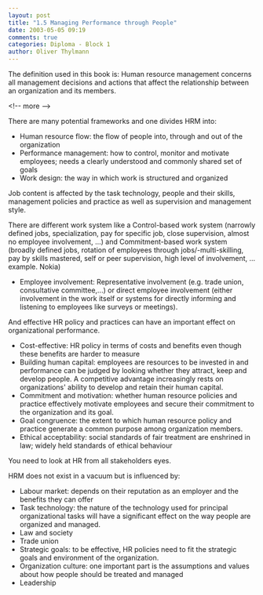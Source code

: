 ```yaml
---
layout: post
title: "1.5 Managing Performance through People"
date: 2003-05-05 09:19
comments: true
categories: Diploma - Block 1
author: Oliver Thylmann
---
```



The definition used in this book is: Human resource management concerns all management decisions and actions that affect the relationship between an organization and its members.


&lt;!-- more --&gt;


There are many potential frameworks and one divides HRM into:
- Human resource flow: the flow of people into, through and out of the organization
- Performance management: how to control, monitor and motivate employees; needs a clearly understood and commonly shared set of goals
- Work design: the way in which work is structured and organized

Job content is affected by the task technology, people and their skills, management policies and practice as well as supervision and management style.

There are different work system like a Control-based work system (narrowly defined jobs, specialization, pay for specific job, close supervision, almost no employee involvement, ...) and Commitment-based work system (broadly defined jobs, rotation of employees through jobs/-multi-skilling, pay by skills mastered, self or peer supervision, high level of involvement, ... example. Nokia)

- Employee involvement: Representative involvement (e.g. trade union, consultative committee,...) or direct employee involvement (either involvement in the work itself or systems for directly informing and listening to employees like surveys or meetings).

And effective HR policy and practices can have an important effect on organizational performance.

- Cost-effective: HR policy in terms of costs and benefits even though these benefits are harder to measure
- Building human capital: employees are resources to be invested in and performance can be judged by looking whether they attract, keep and develop people. A competitive advantage increasingly rests on organizations' ability to develop and retain their human capital.
- Commitment and motivation: whether human resource policies and practice effectively motivate employees and secure their commitment to the organization and its goal.
- Goal congruence: the extent to which human resource policy and practice generate a common purpose among organization members.
- Ethical acceptability: social standards of fair treatment are enshrined in law; widely held standards of ethical behaviour

You need to look at HR from all stakeholders eyes.

HRM does not exist in a vacuum but is influenced by:
- Labour market: depends on their reputation as an employer and the benefits they can offer
- Task technology: the nature of the technology used for principal organizational tasks will have a significant effect on the way people are organized and managed.
- Law and society
- Trade union
- Strategic goals: to be effective, HR policies need to fit the strategic goals and environment of the organization.
- Organization culture: one important part is the assumptions and values about how people should be treated and managed
- Leadership

